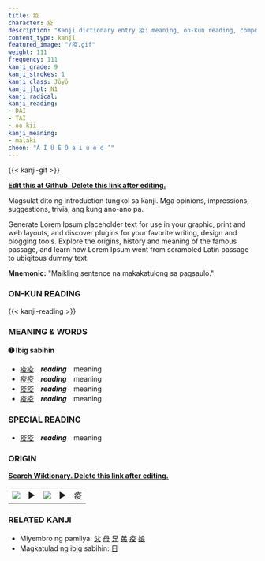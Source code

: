```yaml
---
title: 疫
character: 疫
description: "Kanji dictionary entry 疫: meaning, on-kun reading, compounds, origin, related kanji"
content_type: kanji
featured_image: "/疫.gif"
weight: 111
frequency: 111
kanji_grade: 9
kanji_strokes: 1
kanji_class: Jōyō
kanji_jlpt: N1
kanji_radical: 
kanji_reading: 
- DAI
- TAI
- oo-kii
kanji_meaning:
- malaki
chōon: "Ā Ī Ū Ē Ō ā ī ū ē ō ’"
---
```

[//]: # (Don't edit the line below. Kanji animated GIF code is automatically generated.)
{{< kanji-gif >}}

[//]: # (Edit below this line.)

**[Edit this at Github. Delete this link after editing.](https://github.com/tim0g/tim/tree/main/content/kanji/疫/index.md)**

Magsulat dito ng introduction tungkol sa kanji. Mga opinions, impressions, suggestions, trivia, ang kung ano-ano pa.

Generate Lorem Ipsum placeholder text for use in your graphic, print and web layouts, and discover plugins for your favorite writing, design and blogging tools. Explore the origins, history and meaning of the famous passage, and learn how Lorem Ipsum went from scrambled Latin passage to ubiqitous dummy text.
 
**Mnemonic:** "Maikling sentence na makakatulong sa pagsaulo."

### ON-KUN READING

[//]: # (Don't edit the line below. ON-KUN READING code is automatically generated.)
{{< kanji-reading >}}

### MEANING & WORDS

#### ➊ **Ibig sabihin**
  - [疫](../疫)[疫](../疫)　***reading***　meaning
  - [疫](../疫)[疫](../疫)　***reading***　meaning
  - [疫](../疫)[疫](../疫)　***reading***　meaning
  - [疫](../疫)[疫](../疫)　***reading***　meaning

### SPECIAL READING
  - [疫](../疫)[疫](../疫)　***reading***　meaning

### ORIGIN

**[Search Wiktionary. Delete this link after editing.](https://wiktionary.org/wiki/疫)**
<table class="kanji-table"><tr><td>
<img src="60px-疫-bronze.svg.png">
</td><td>▶</td><td>
<img src="60px-疫-oracle.svg.png">
</td><td>▶</td>
<td class="kanji-origin">疫</td>
</tr></table>

### RELATED KANJI
- Miyembro ng pamilya: [父](../父) [母](../母) [兄](../兄) [弟](../弟) [疫](../疫) [娘](../娘)
- Magkatulad ng ibig sabihin: [日](../日)
